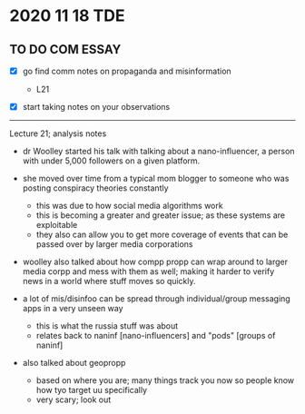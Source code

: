# 2020 11 18 TDE
## TO DO COM ESSAY

- [x] go find comm notes on propaganda and misinformation
  - L21

- [x] start taking notes on your observations

---

Lecture 21; analysis notes

- dr Woolley started his talk with talking about a nano-influencer, a person with under 5,000 followers on a given platform.
- she moved over time from a typical mom blogger to someone who was posting conspiracy theories constantly
  - this was due to how social media algorithms work
  - this is becoming a greater and greater issue; as these systems are exploitable
  - they also can allow you to get more coverage of events that can be passed over by larger media corporations

- woolley also talked about how compp propp can wrap around to larger media corpp and mess with them as well; making it harder to verify news in a world where stuff moves so quickly.

- a lot of mis/disinfoo can be spread through individual/group messaging apps in a very unseen way
  - this is what the russia stuff was about
  - relates back to naninf [nano-influencers] and "pods" [groups of naninf]

- also talked about geopropp
  - based on where you are; many things track you now so people know how tyo target uu specifically
  - very scary; look out
